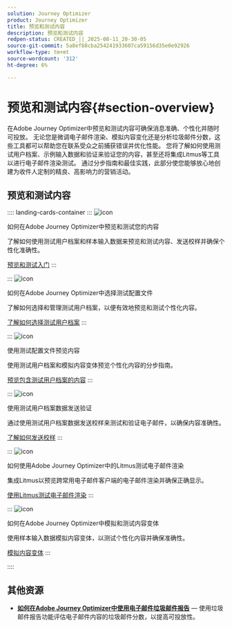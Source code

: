 ```yaml
---
solution: Journey Optimizer
product: Journey Optimizer
title: 预览和测试内容
description: 预览和测试内容
redpen-status: CREATED_||_2025-08-11_20-30-05
source-git-commit: 5a8ef88cba254241933607ca59156d35e0e92926
workflow-type: tm+mt
source-wordcount: '312'
ht-degree: 6%

---
```



# 预览和测试内容{#section-overview}

在Adobe Journey Optimizer中预览和测试内容可确保消息准确、个性化并随时可投放。 无论您是微调电子邮件渲染、模拟内容变化还是分析垃圾邮件分数，这些工具都可以帮助您在联系受众之前捕获错误并优化性能。 您将了解如何使用测试用户档案、示例输入数据和验证来验证您的内容，甚至还将集成Litmus等工具以进行电子邮件渲染测试。 通过分步指南和最佳实践，此部分使您能够放心地创建为收件人定制的精良、高影响力的营销活动。

## 预览和测试内容

:::: landing-cards-container
:::
![icon](https://cdn.experienceleague.adobe.com/icons/circle-play.svg?lang=zh-Hans)

如何在Adobe Journey Optimizer中预览和测试您的内容

了解如何使用测试用户档案和样本输入数据来预览和测试内容、发送校样并确保个性化准确性。

[预览和测试入门](../using/content-management/preview-test.md)
:::

:::
![icon](https://cdn.experienceleague.adobe.com/icons/list-check.svg?lang=zh-Hans)

如何在Adobe Journey Optimizer中选择测试配置文件

了解如何选择和管理测试用户档案，以便有效地预览和测试个性化内容。

[了解如何选择测试用户档案](../using/content-management/test-profiles.md)
:::

:::
![icon](https://cdn.experienceleague.adobe.com/icons/bullseye.svg?lang=zh-Hans)

使用测试配置文件预览内容

使用测试用户档案和模拟内容变体预览个性化内容的分步指南。

[预览包含测试用户档案的内容](../using/content-management/preview.md)
:::

:::
![icon](https://cdn.experienceleague.adobe.com/icons/envelope.svg?lang=zh-Hans)

使用测试用户档案数据发送验证

通过使用测试用户档案数据发送校样来测试和验证电子邮件，以确保内容准确性。

[了解如何发送校样](../using/content-management/proofs.md)
:::

:::
![icon](https://cdn.experienceleague.adobe.com/icons/eye.svg?lang=zh-Hans)

如何使用Adobe Journey Optimizer中的Litmus测试电子邮件渲染

集成Litmus以预览跨常用电子邮件客户端的电子邮件渲染并确保正确显示。

[使用Litmus测试电子邮件渲染](../using/content-management/rendering.md)
:::

:::
![icon](https://cdn.experienceleague.adobe.com/icons/code-branch.svg?lang=zh-Hans)

如何在Adobe Journey Optimizer中模拟和测试内容变体

使用样本输入数据模拟内容变体，以测试个性化内容并确保准确性。

[模拟内容变体](../using/test-approve/simulate-sample-input.md)
:::

::::


## 其他资源

- **[如何在Adobe Journey Optimizer中使用电子邮件垃圾邮件报告](../using/content-management/spam-report.md)** — 使用垃圾邮件报告功能评估电子邮件内容的垃圾邮件分数，以提高可投放性。
